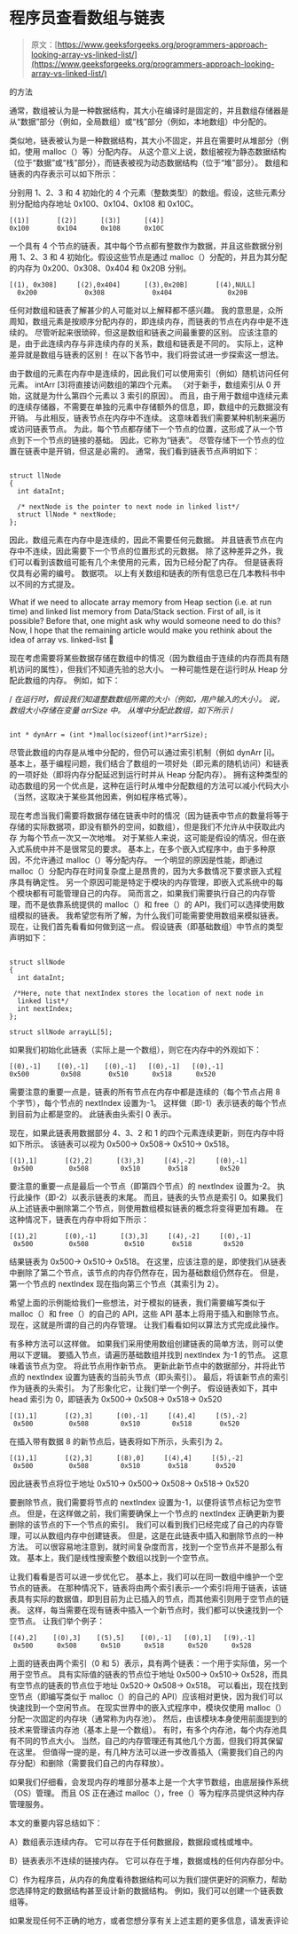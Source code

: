 # 程序员查看数组与链表

> 原文：[https://www.geeksforgeeks.org/programmers-approach-looking-array-vs-linked-list/](https://www.geeksforgeeks.org/programmers-approach-looking-array-vs-linked-list/)

的方法

通常，数组被认为是一种数据结构，其大小在编译时是固定的，并且数组存储器是从“数据”部分（例如，全局数组）或“栈”部分（例如，本地数组）中分配的。

类似地，链表被认为是一种数据结构，其大小不固定，并且在需要时从堆部分（例如，使用 malloc（）等）分配内存。 从这个意义上说，数组被视为静态数据结构（位于“数据”或“栈”部分），而链表被视为动态数据结构（位于“堆”部分）。 数组和链表的内存表示可以如下所示：

分别用 1、2、3 和 4 初始化的 4 个元素（整数类型）的数组。假设，这些元素分别分配给内存地址 0x100、0x104、0x108 和 0x10C。

```
[(1)]       [(2)]      [(3)]      [(4)]
0x100       0x104      0x108      0x10C
```

一个具有 4 个节点的链表，其中每个节点都有整数作为数据，并且这些数据分别用 1、2、3 和 4 初始化。假设这些节点是通过 malloc（）分配的，并且为其分配的内存为 0x200、0x308、0x404 和 0x20B 分别。

```
[(1), 0x308]     [(2),0x404]      [(3),0x20B]       [(4),NULL]  
  0x200            0x308            0x404              0x20B  
```

任何对数组和链表了解甚少的人可能对以上解释都不感兴趣。 我的意思是，众所周知，数组元素是按顺序分配内存的，即连续内存，而链表的节点在内存中是不连续的。 尽管听起来很琐碎，但这是数组和链表之间最重要的区别。 应该注意的是，由于此连续内存与非连续内存的关系，数组和链表是不同的。 实际上，这种差异就是数组与链表的区别！ 在以下各节中，我们将尝试进一步探索这一想法。

由于数组的元素在内存中是连续的，因此我们可以使用索引（例如）随机访问任何元素。 intArr [3]将直接访问数组的第四个元素。 （对于新手，数组索引从 0 开始，这就是为什么第四个元素以 3 索引的原因）。 而且，由于用于数组中连续元素的连续存储器，不需要在单独的元素中存储额外的信息，即，数组中的元数据没有开销。 与此相反，链表节点在内存中不连续。 这意味着我们需要某种机制来遍历或访问链表节点。 为此，每个节点都存储下一个节点的位置，这形成了从一个节点到下一个节点的链接的基础。 因此，它称为“链表”。 尽管存储下一个节点的位置在链表中是开销，但这是必需的。 通常，我们看到链表节点声明如下：

```

struct llNode 
{ 
  int dataInt; 

  /* nextNode is the pointer to next node in linked list*/
  struct llNode * nextNode;     
};

```

因此，数组元素在内存中是连续的，因此不需要任何元数据。 并且链表节点在内存中不连续，因此需要下一个节点的位置形式的元数据。 除了这种差异之外，我们可以看到该数组可能有几个未使用的元素，因为已经分配了内存。 但是链表将仅具有必需的编号。 数据项。 以上有关数组和链表的所有信息已在几本教科书中以不同的方式提及。

What if we need to allocate array memory from Heap section (i.e. at run time) and linked list memory from Data/Stack section. First of all, is it possible? Before that, one might ask why would someone need to do this? Now, I hope that the remaining article would make you rethink about the idea of array vs. linked-list 🙂

现在考虑需要将某些数据存储在数组中的情况（因为数组由于连续的内存而具有随机访问的属性），但我们不知道先验的总大小。 一种可能性是在运行时从 Heap 分配此数组的内存。 例如，如下：

/ *在运行时，假设我们知道整数数组所需的大小（例如，用户输入的大小）。 说，数组大小存储在变量 arrSize 中。 从堆中分配此数组，如下所示* /

```

int * dynArr = (int *)malloc(sizeof(int)*arrSize); 

```

尽管此数组的内存是从堆中分配的，但仍可以通过索引机制（例如 dynArr [i]。 基本上，基于编程问题，我们结合了数组的一项好处（即元素的随机访问）和链表的一项好处（即将内存分配延迟到运行时并从 Heap 分配内存）。 拥有这种类型的动态数组的另一个优点是，这种在运行时从堆中分配数组的方法可以减小代码大小（当然，这取决于某些其他因素，例如程序格式等）。

现在考虑当我们需要将数据存储在链表中时的情况（因为链表中节点的数量将等于存储的实际数据项，即没有额外的空间，如数组），但是我们不允许从中获取此内存 为每个节点一次又一次地堆。 对于某些人来说，这可能是假设的情况，但在嵌入式系统中并不是很常见的要求。 基本上，在多个嵌入式程序中，由于多种原因，不允许通过 malloc（）等分配内存。 一个明显的原因是性能，即通过 malloc（）分配内存在时间复杂度上是昂贵的，因为大多数情况下要求嵌入式程序具有确定性。 另一个原因可能是特定于模块的内存管理，即嵌入式系统中的每个模块都有可能管理自己的内存。 简而言之，如果我们需要执行自己的内存管理，而不是依靠系统提供的 malloc（）和 free（）的 API，我们可以选择使用数组模拟的链表。 我希望您有所了解，为什么我们可能需要使用数组来模拟链表。 现在，让我们首先看看如何做到这一点。 假设链表（即基础数组）中节点的类型声明如下：

```

struct sllNode 
{ 
  int dataInt; 

 /*Here, note that nextIndex stores the location of next node in 
  linked list*/
  int nextIndex;  
}; 

struct sllNode arrayLL[5];

```

如果我们初始化此链表（实际上是一个数组），则它在内存中的外观如下：

```
[(0),-1]    [(0),-1]    [(0),-1]   [(0),-1]   [(0),-1]
0x500        0x508       0x510      0x518      0x520
```

需要注意的重要一点是，链表的所有节点在内存中都是连续的（每个节点占用 8 个字节），每个节点的 nextIndex 设置为-1。 这样做（即-1）表示链表的每个节点到目前为止都是空的。 此链表由头索引 0 表示。

现在，如果此链表用数据部分 4、3、2 和 1 的四个元素连续更新，则在内存中将如下所示。 该链表可以视为 0x500-> 0x508-> 0x510-> 0x518。

```
[(1),1]       [(2),2]      [(3),3]     [(4),-2]     [(0),-1]
 0x500         0x508        0x510       0x518        0x520
```

要注意的重要一点是最后一个节点（即第四个节点）的 nextIndex 设置为-2。 执行此操作（即-2）以表示链表的末尾。 而且，链表的头节点是索引 0。如果我们从上述链表中删除第二个节点，则使用数组模拟链表的概念将变得更加有趣。 在这种情况下，链表在内存中将如下所示：

```
[(1),2]       [(0),-1]      [(3),3]     [(4),-2]     [(0),-1]
 0x500         0x508         0x510       0x518        0x520
```

结果链表为 0x500-> 0x510-> 0x518。 在这里，应该注意的是，即使我们从链表中删除了第二个节点，该节点的内存仍然存在，因为基础数组仍然存在。 但是，第一个节点的 nextIndex 现在指向第三个节点（其索引为 2）。

希望上面的示例能给我们一些想法，对于模拟的链表，我们需要编写类似于 malloc（）和 free（）的自己的 API，这些 API 基本上将用于插入和删除节点。 现在，这就是所谓的自己的内存管理。 让我们看看如何以算法方式完成此操作。

有多种方法可以这样做。 如果我们采用使用数组创建链表的简单方法，则可以使用以下逻辑。 要插入节点，请遍历基础数组并找到 nextIndex 为-1 的节点。 这意味着该节点为空。 将此节点用作新节点。 更新此新节点中的数据部分，并将此节点的 nextIndex 设置为链表的当前头节点（即头索引）。 最后，将该新节点的索引作为链表的头索引。 为了形象化它，让我们举一个例子。 假设链表如下，其中 head 索引为 0，即链表为 0x500-> 0x508-> 0x518-> 0x520

```
[(1),1]       [(2),3]      [(0),-1]     [(4),4]     [(5),-2]
 0x500         0x508        0x510        0x518       0x520
```

在插入带有数据 8 的新节点后，链表将如下所示，头索引为 2。

```
[(1),1]       [(2),3]      [(8),0]     [(4),4]     [(5),-2]
 0x500         0x508        0x510       0x518       0x520
```

因此链表节点将位于地址 0x510-> 0x500-> 0x508-> 0x518-> 0x520

要删除节点，我们需要将节点的 nextIndex 设置为-1，以便将该节点标记为空节点。 但是，在这样做之前，我们需要确保上一个节点的 nextIndex 正确更新为要删除的该节点的下一个节点的索引。 我们可以看到我们已经完成了自己的内存管理，可以从数组内存中创建链表。 但是，这是在此链表中插入和删除节点的一​​种方法。 可以很容易地注意到，就时间复杂度而言，找到一个空节点并不是那么有效。 基本上，我们是线性搜索整个数组以找到一个空节点。

让我们看看是否可以进一步优化它。 基本上，我们可以在同一数组中维护一个空节点的链表。 在那种情况下，链表将由两个索引表示–一个索引将用于链表，该链表具有实际的数据值，即到目前为止已插入的节点，而其他索引则用于空节点的链表。 这样，每当需要在现有链表中插入一个新节点时，我们都可以快速找到一个空节点。 让我们举个例子：

```
[(4),2]    [(0),3]    [(5),5]    [(0),-1]   [(0),1]   [(9),-1]
 0x500      0x508      0x510      0x518      0x520      0x528
```

上面的链表由两个索引（0 和 5）表示，具有两个链表：一个用于实际值，另一个用于空节点。 具有实际值的链表的节点位于地址 0x500-> 0x510-> 0x528，而具有空节点的链表的节点位于地址 0x520-> 0x508-> 0x518。 可以看出，现在找到空节点（即编写类似于 malloc（）的自己的 API）应该相对更快，因为我们可以快速找到一个空闲节点。 在现实世界中的嵌入式程序中，模块仅使用 malloc（）分配一次固定的内存块（通常称为内存池）。 然后，由该模块本身使用前面提到的技术来管理该内存池（基本上是一个数组）。 有时，有多个内存池，每个内存池具有不同的节点大小。 当然，自己的内存管理还有其他几个方面，但我们将其保留在这里。 但值得一提的是，有几种方法可以进一步改善插入（需要我们自己的内存分配）和删除（需要我们自己的内存释放）。

如果我们仔细看，会发现内存的堆部分基本上是一个大字节数组，由底层操作系统（OS）管理。 而且 OS 正在通过 malloc（），free（）等为程序员提供这种内存管理服务。

本文的重要内容总结如下：

A）数组表示连续内存。 它可以存在于任何数据段，数据段或栈或堆中。

B）链表表示不连续的链接内存。 它可以存在于堆，数据或栈的任何内存部分中。

C）作为程序员，从内存的角度看待数据结构可以为我们提供更好的洞察力，帮助您选择特定的数据结构甚至设计新的数据结构。 例如，我们可以创建一个链表数组等。

如果发现任何不正确的地方，或者您想分享有关上述主题的更多信息，请发表评论


